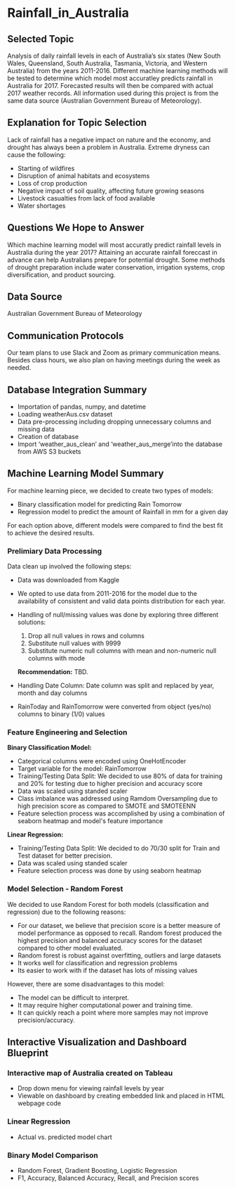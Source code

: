 # Rainfall_in_Australia

## Selected Topic 
Analysis of daily rainfall levels in each of Australia’s six states (New South Wales, Queensland, South Australia, Tasmania, Victoria, and Western Australia) from the years 2011-2016. Different machine learning methods will be tested to determine which model most accuratley predicts rainfall in Australia for 2017. Forecasted results will then be compared with actual 2017 weather records. All information used during this project is from the same data source (Australian Government Bureau of Meteorology). 

## Explanation for Topic Selection 
Lack of rainfall has a negative impact on nature and the economy, and drought has always been a problem in Australia. Extreme dryness can cause the following:

-	Starting of wildfires 
-	Disruption of animal habitats and ecosystems
-	Loss of crop production
-	Negative impact of soil quality, affecting future growing seasons
-	Livestock casualties from lack of food available
-	Water shortages

## Questions We Hope to Answer 
Which machine learning model will most accuratly predict rainfall levels in Australia during the year 2017? Attaining an accurate rainfall foreccast in advance can help Australians prepare for potential drought. Some methods of drought preparation include water conservation, irrigation systems, crop diversification, and product sourcing.

## Data Source 
Australian Government Bureau of Meteorology

## Communication Protocols
Our team plans to use Slack and Zoom as primary communication means. Besides class hours, we also plan on having meetings during the week as needed. 

## Database Integration Summary
- Importation of pandas, numpy, and datetime
- Loading weatherAus.csv dataset
- Data pre-processing including dropping unnecessary columns and missing data
- Creation of database
- Import ‘weather_aus_clean’ and ‘weather_aus_merge’into the database from AWS S3 buckets

## Machine Learning Model Summary
For machine learning piece, we decided to create two types of models:

- Binary classification model for predicting Rain Tomorrow
- Regression model to predict the amount of Rainfall in mm for a given day

For each option above, different models were compared to find the best fit to achieve the desired results.

### Prelimiary Data Processing
Data clean up involved the following steps:
- Data was downloaded from Kaggle
- We opted to use data from 2011-2016 for the model due to the availability of consistent and valid data points distribution for each year.
- Handling of null/missing values was done by exploring three different solutions:
    1)  Drop all null values in rows and columns
    2)  Substitute null values with 9999
    3)  Substitute numeric null columns with mean and non-numeric null columns with mode

    **Recommendation:** TBD.
- Handling Date Column: Date column was split and replaced by year, month and day columns
- RainToday and RainTomorrow were converted from object (yes/no) columns to binary (1/0) values 

### Feature Engineering and Selection

**Binary Classification Model:** 
- Categorical columns were encoded using OneHotEncoder
- Target variable for the model: RainTomorrow
- Training/Testing Data Split: We decided to use 80% of data for training and 20% for testing due to higher precision and accuracy score
- Data was scaled using standed scaler
- Class imbalance was addressed using Ramdom Oversampling due to high precision score as compared to SMOTE and SMOTEENN
- Feature selection process was accomplished by using a combination of seaborn heatmap and model's feature importance 

**Linear Regression:**
- Training/Testing Data Split: We decided to do 70/30 split for Train and Test dataset for better precision.
- Data was scaled using standed scaler
- Feature selection process was done by using seaborn heatmap

### Model Selection - Random Forest

We decided to use Random Forest for both models (classification and regression) due to the following reasons:
- For our dataset, we believe that precision score is a better measure of model performance as opposed to recall. Random forest produced the highest precision and balanced accuracy scores for the dataset compared to other model evaluated.
- Random forest is robust against overfitting, outliers and large datasets
- It works well for classification and regression problems
- Its easier to work with if the dataset has lots of missing values

However, there are some disadvantages to this model:
- The model can be difficult to interpret.
- It may require higher computational power and training time.
- It can quickly reach a point where more samples may not improve precision/accuracy.


## Interactive Visualization and Dashboard Blueprint
### Interactive map of Australia created on Tableau
- Drop down menu for viewing rainfall levels by year
- Viewable on dashboard by creating embedded link and placed in HTML webpage code
### Linear Regression
- Actual vs. predicted model chart
### Binary Model Comparison
- Random Forest, Gradient Boosting, Logistic Regression
- F1, Accuracy, Balanced Accuracy, Recall, and Precision scores






